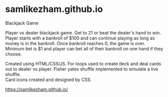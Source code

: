 # samlikezham.github.io

Blackjack Game

Player vs dealer blackjack game. Get to 21 or beat the dealer's hand to win. Player starts with a bankroll of $100 and can continue playing as long as money is in the bankroll. Once bankroll reaches 0, the game is over. Minimum bet is $1 and player can bet all of their bankroll on one hand if they choose. 

Created using HTML/CSS/JS.
For loops used to create deck and deal cards out to dealer vs player.
Fisher yates shuffle implemented to simulate a live shuffle.  
Card icons created and designed by CSS.

https://samlikezham.github.io/
